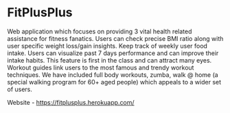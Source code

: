 # FitPlusPlus
Web application which focuses on providing 3 vital health related assistance for fitness fanatics.
Users can check precise BMI ratio along with user specific weight loss/gain insights. 
Keep track of weekly user food intake. Users can visualize past 7 days performance and can improve their intake habits. This feature is first in the class and can attract many eyes.
Workout guides link users to the most famous and trendy workout techniques. We have included full body workouts, zumba, walk @ home (a special walking program for 60+ aged people) which appeals to a wider set of users.  

Website - https://fitplusplus.herokuapp.com/

